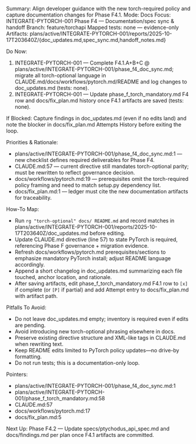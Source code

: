 Summary: Align developer guidance with the new torch-required policy and capture documentation changes for Phase F4.1.
Mode: Docs
Focus: INTEGRATE-PYTORCH-001 Phase F4 — Documentation/spec sync & handoff
Branch: feature/torchapi
Mapped tests: none — evidence-only
Artifacts: plans/active/INTEGRATE-PYTORCH-001/reports/2025-10-17T203640Z/{doc_updates.md,spec_sync.md,handoff_notes.md}

Do Now:
1. INTEGRATE-PYTORCH-001 — Complete F4.1.A+B+C @ plans/active/INTEGRATE-PYTORCH-001/phase_f4_doc_sync.md; migrate all torch-optional language in CLAUDE.md/docs/workflows/pytorch.md/README and log changes to doc_updates.md (tests: none).
2. INTEGRATE-PYTORCH-001 — Update phase_f_torch_mandatory.md F4 row and docs/fix_plan.md history once F4.1 artifacts are saved (tests: none).

If Blocked: Capture findings in doc_updates.md (even if no edits land) and note the blocker in docs/fix_plan.md Attempts History before exiting the loop.

Priorities & Rationale:
- plans/active/INTEGRATE-PYTORCH-001/phase_f4_doc_sync.md:1 — new checklist defines required deliverables for Phase F4.
- CLAUDE.md:57 — current directive still mandates torch-optional parity; must be rewritten to reflect governance decision.
- docs/workflows/pytorch.md:19 — prerequisites omit the torch-required policy framing and need to match setup.py dependency list.
- docs/fix_plan.md:1 — ledger must cite the new documentation artifacts for traceability.

How-To Map:
- Run `rg "torch-optional" docs/ README.md` and record matches in plans/active/INTEGRATE-PYTORCH-001/reports/2025-10-17T203640Z/doc_updates.md before editing.
- Update CLAUDE.md directive (line 57) to state PyTorch is required, referencing Phase F governance + migration evidence.
- Refresh docs/workflows/pytorch.md prerequisites/sections to emphasize mandatory PyTorch install; adjust README language accordingly.
- Append a short changelog in doc_updates.md summarizing each file touched, anchor location, and rationale.
- After saving artifacts, edit phase_f_torch_mandatory.md F4.1 row to `[x]` if complete (or `[P]` if partial) and add Attempt entry to docs/fix_plan.md with artifact path.

Pitfalls To Avoid:
- Do not leave doc_updates.md empty; inventory is required even if edits are pending.
- Avoid introducing new torch-optional phrasing elsewhere in docs.
- Preserve existing directive structure and XML-like tags in CLAUDE.md when rewriting text.
- Keep README edits limited to PyTorch policy updates—no drive-by formatting.
- Do not run tests; this is a documentation-only loop.

Pointers:
- plans/active/INTEGRATE-PYTORCH-001/phase_f4_doc_sync.md:1
- plans/active/INTEGRATE-PYTORCH-001/phase_f_torch_mandatory.md:58
- CLAUDE.md:57
- docs/workflows/pytorch.md:17
- docs/fix_plan.md:5

Next Up: Phase F4.2 — Update specs/ptychodus_api_spec.md and docs/findings.md per plan once F4.1 artifacts are committed.
